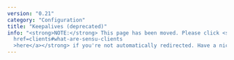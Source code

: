 ```yaml
---
version: "0.21"
category: "Configuration"
title: "Keepalives (deprecated)"
info: "<strong>NOTE:</strong> This page has been moved. Please click <strong><a
  href=clients#what-are-sensu-clients
  >here</a></strong> if you're not automatically redirected. Have a nice day!"
---
```


<meta http-equiv="refresh" content="1;url=clients#what-are-sensu-clients">
